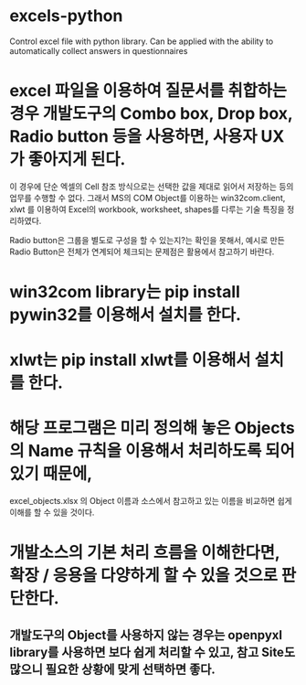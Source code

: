 # excels-python
Control excel file with python library. Can be applied with the ability to automatically collect answers in questionnaires

# excel 파일을 이용하여 질문서를 취합하는 경우 개발도구의 Combo box, Drop box, Radio button 등을 사용하면, 사용자 UX가 좋아지게 된다.
이 경우에 단순 엑셀의 Cell 참조 방식으로는 선택한 값을 제대로 읽어서 저장하는 등의 업무를 수행할 수 없다.
그래서 MS의 COM Object를 이용하는 win32com.client, xlwt 를 이용하여 Excel의 workbook, worksheet, shapes를 다루는 기술 특징을 정리하였다.

Radio button은 그룹을 별도로 구성을 할 수 있는지?는 확인을 못해서, 예시로 만든 Radio Button은 전체가 연계되어 체크되는 문제점은 활용에서 참고하기 바란다.

# win32com library는 pip install pywin32를 이용해서 설치를 한다.
# xlwt는 pip install xlwt를 이용해서 설치를 한다.

# 해당 프로그램은 미리 정의해 놓은 Objects의 Name 규칙을 이용해서 처리하도록 되어 있기 때문에,
  excel_objects.xlsx 의 Object 이름과 소스에서 참고하고 있는 이름을 비교하면 쉽게 이해를 할 수 있을 것이다.
  
# 개발소스의 기본 처리 흐름을 이해한다면, 확장 / 응용을 다양하게 할 수 있을 것으로 판단한다.

## 개발도구의 Object를 사용하지 않는 경우는 openpyxl library를 사용하면 보다 쉽게 처리할 수 있고, 참고 Site도 많으니 필요한 상황에 맞게 선택하면 좋다.


